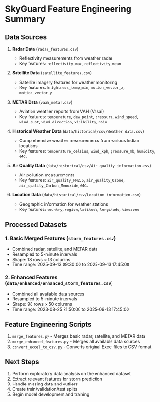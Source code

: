 # SkyGuard Feature Engineering Summary

## Data Sources

1. **Radar Data** (`radar_features.csv`)
   - Reflectivity measurements from weather radar
   - Key features: `reflectivity_max`, `reflectivity_mean`

2. **Satellite Data** (`satellite_features.csv`)
   - Satellite imagery features for weather monitoring
   - Key features: `brightness_temp_min`, `motion_vector_x`, `motion_vector_y`

3. **METAR Data** (`vaah_metar.csv`)
   - Aviation weather reports from VAH (Vasai)
   - Key features: `temperature`, `dew_point`, `pressure`, `wind_speed`, `wind_gust`, 
     `wind_direction`, `visibility`, `rain`

4. **Historical Weather Data** (`data/historical/csv/Weather data.csv`)
   - Comprehensive weather measurements from various Indian locations
   - Key features: `temperature_celsius`, `wind_kph`, `pressure_mb`, `humidity`, etc.

5. **Air Quality Data** (`data/historical/csv/Air quality information.csv`)
   - Air pollution measurements
   - Key features: `air_quality_PM2.5`, `air_quality_Ozone`, `air_quality_Carbon_Monoxide`, etc.

6. **Location Data** (`data/historical/csv/Location information.csv`)
   - Geographic information for weather stations
   - Key features: `country`, `region`, `latitude`, `longitude`, `timezone`

## Processed Datasets

### 1. Basic Merged Features (`storm_features.csv`)
- Combined radar, satellite, and METAR data
- Resampled to 5-minute intervals
- Shape: 18 rows × 13 columns
- Time range: 2025-09-13 09:30:00 to 2025-09-13 17:45:00

### 2. Enhanced Features (`data/enhanced/enhanced_storm_features.csv`)
- Combined all available data sources
- Resampled to 5-minute intervals
- Shape: 98 rows × 50 columns
- Time range: 2023-08-25 21:50:00 to 2025-09-13 17:45:00

## Feature Engineering Scripts

1. `merge_features.py` - Merges basic radar, satellite, and METAR data
2. `merge_enhanced_features.py` - Merges all available data sources
3. `convert_excel_to_csv.py` - Converts original Excel files to CSV format

## Next Steps

1. Perform exploratory data analysis on the enhanced dataset
2. Extract relevant features for storm prediction
3. Handle missing data and outliers
4. Create train/validation/test splits
5. Begin model development and training